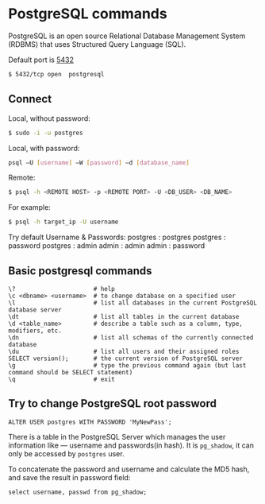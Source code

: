 # PostgreSQL commands

PostgreSQL is an open source Relational Database Management System (RDBMS) that uses Structured Query Language (SQL). 

Default port is [5432](https://www.speedguide.net/port.php?port=5432)

```bash
$ 5432/tcp open  postgresql
```

## Connect

Local, without password:

```bash
$ sudo -i -u postgres
```

Local, with password:

```bash
psql –U [username] –W [password] –d [database_name]
```

Remote:

```bash
$ psql -h <REMOTE HOST> -p <REMOTE PORT> -U <DB_USER> <DB_NAME>
```

For example:
```bash
$ psql -h target_ip -U username
```

Try default Username & Passwords:
    postgres : postgres
    postgres : password
    postgres : admin
    admin : admin
    admin : password

## Basic postgresql commands
```text
\?                      # help
\c <dbname> <username>  # to change database on a specified user
\l                      # list all databases in the current PostgreSQL database server
\dt                     # list all tables in the current database
\d <table_name>         # describe a table such as a column, type, modifiers, etc.
\dn                     # list all schemas of the currently connected database
\du                     # list all users and their assigned roles
SELECT version();       # the current version of PostgreSQL server
\g                      # type the previous command again (but last command should be SELECT statement)
\q                      # exit
```

## Try to change PostgreSQL root password

```text
ALTER USER postgres WITH PASSWORD 'MyNewPass';
```

There is a table in the PostgreSQL Server which manages the user information like — username and passwords(in hash). 
It is `pg_shadow`, it can only be accessed by `postgres` user.

To  concatenate the password and username and calculate the MD5 hash, and save the result in password field:
```text
select username, passwd from pg_shadow;
```
